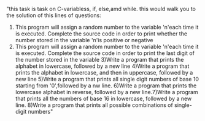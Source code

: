 "this task is task on C-variabless, if, else,amd while.
this would walk you to the solution of this lines of questions:
1) This program will assign a random number to the variable 'n'each time it is executed. Complete the source code in order to print whether the number stored in the variable 'n'is positive or negative
2) This program will assign a random number to the variable 'n'each time it is executed. Complete the source code in order to print the last digit of the number stored in the variable
3)Write a program that prints the alphabet in lowercase, followed by a new line
4)Write a program that prints the alphabet in lowercase, and then in uppercase, followed by a new line
5)Write a program that prints all single digit numbers of base 10 starting from '0',followed by a nw line.
6)Write a program that prints the lowercase alphabet in reverse, followed by a new line.7)Write a program that prints all the numbers of base 16 in lowercase, followed by a new line.
8)Write a program that prints all possible combinations of single-digit numbers"


